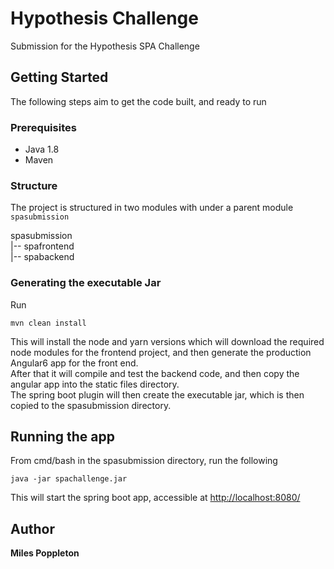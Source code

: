 # Hypothesis Challenge
Submission for the Hypothesis SPA Challenge

## Getting Started
The following steps aim to get the code built, and ready to run

### Prerequisites
* Java 1.8
* Maven

### Structure
The project is structured in two modules with under a parent module `spasubmission`

spasubmission \
 |-- spafrontend \
 |-- spabackend
 
### Generating the executable Jar
Run 
```
mvn clean install
```
This will install the node and yarn versions which will download the required node modules for the frontend project, and then generate the production Angular6 app for the front end. \
After that it will compile and test the backend code, and then copy the angular app into the static files directory. \
The spring boot plugin will then create the executable jar, which is then copied to the spasubmission directory.

## Running the app

From cmd/bash in the spasubmission directory, run the following
```
java -jar spachallenge.jar
```
This will start the spring boot app, accessible at
[http://localhost:8080/](http://localhost:8080/)

## Author
**Miles Poppleton**
